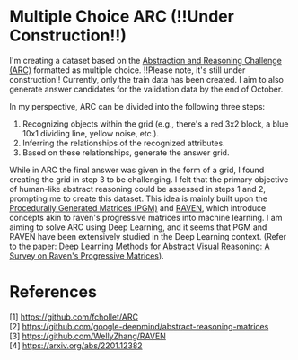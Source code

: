 # Multiple Choice ARC (!!Under Construction!!)

I'm creating a dataset based on the [Abstraction and Reasoning Challenge (ARC)](https://github.com/fchollet/ARC) formatted as multiple choice. 
!!Please note, it's still under construction!!
Currently, only the train data has been created. 
I aim to also generate answer candidates for the validation data by the end of October.

In my perspective, ARC can be divided into the following three steps:

1. Recognizing objects within the grid (e.g., there's a red 3x2 block, a blue 10x1 dividing line, yellow noise, etc.).
2. Inferring the relationships of the recognized attributes.
3. Based on these relationships, generate the answer grid.

While in ARC the final answer was given in the form of a grid, I found creating the grid in step 3 to be challenging. I felt that the primary objective of human-like abstract reasoning could be assessed in steps 1 and 2, prompting me to create this dataset.
This idea is mainly built upon the [Procedurally Generated Matrices (PGM)](https://github.com/google-deepmind/abstract-reasoning-matrices) and [RAVEN](https://github.com/WellyZhang/RAVEN), which introduce concepts akin to raven's progressive matrices into machine learning. I am aiming to solve ARC using Deep Learning, and it seems that PGM and RAVEN have been extensively studied in the Deep Learning context. (Refer to the paper: [Deep Learning Methods for Abstract Visual Reasoning: A Survey on Raven's Progressive Matrices](https://arxiv.org/abs/2201.12382)).

# References

[1] https://github.com/fchollet/ARC  
[2] https://github.com/google-deepmind/abstract-reasoning-matrices  
[3] https://github.com/WellyZhang/RAVEN  
[4] https://arxiv.org/abs/2201.12382

